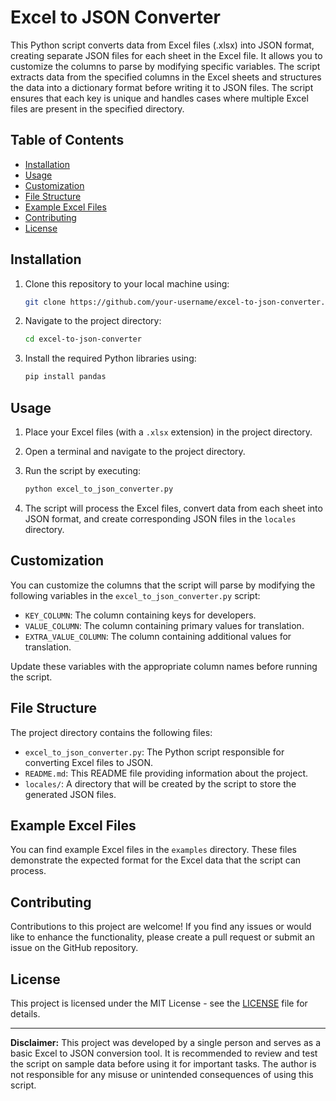 # Excel to JSON Converter

This Python script converts data from Excel files (.xlsx) into JSON format, creating separate JSON files for each sheet in the Excel file. It allows you to customize the columns to parse by modifying specific variables. The script extracts data from the specified columns in the Excel sheets and structures the data into a dictionary format before writing it to JSON files. The script ensures that each key is unique and handles cases where multiple Excel files are present in the specified directory.

## Table of Contents

- [Installation](#installation)
- [Usage](#usage)
- [Customization](#customization)
- [File Structure](#file-structure)
- [Example Excel Files](#example-excel-files)
- [Contributing](#contributing)
- [License](#license)

## Installation

1. Clone this repository to your local machine using:

   ```bash
   git clone https://github.com/your-username/excel-to-json-converter.git
   ```

2. Navigate to the project directory:

   ```bash
   cd excel-to-json-converter
   ```

3. Install the required Python libraries using:

   ```bash
   pip install pandas
   ```

## Usage

1. Place your Excel files (with a `.xlsx` extension) in the project directory.

2. Open a terminal and navigate to the project directory.

3. Run the script by executing:

   ```bash
   python excel_to_json_converter.py
   ```

4. The script will process the Excel files, convert data from each sheet into JSON format, and create corresponding JSON files in the `locales` directory.

## Customization

You can customize the columns that the script will parse by modifying the following variables in the `excel_to_json_converter.py` script:

- `KEY_COLUMN`: The column containing keys for developers.
- `VALUE_COLUMN`: The column containing primary values for translation.
- `EXTRA_VALUE_COLUMN`: The column containing additional values for translation.

Update these variables with the appropriate column names before running the script.

## File Structure

The project directory contains the following files:

- `excel_to_json_converter.py`: The Python script responsible for converting Excel files to JSON.
- `README.md`: This README file providing information about the project.
- `locales/`: A directory that will be created by the script to store the generated JSON files.

## Example Excel Files

You can find example Excel files in the `examples` directory. These files demonstrate the expected format for the Excel data that the script can process.

## Contributing

Contributions to this project are welcome! If you find any issues or would like to enhance the functionality, please create a pull request or submit an issue on the GitHub repository.

## License

This project is licensed under the MIT License - see the [LICENSE](LICENSE) file for details.

---

**Disclaimer:** This project was developed by a single person and serves as a basic Excel to JSON conversion tool. It is recommended to review and test the script on sample data before using it for important tasks. The author is not responsible for any misuse or unintended consequences of using this script.
